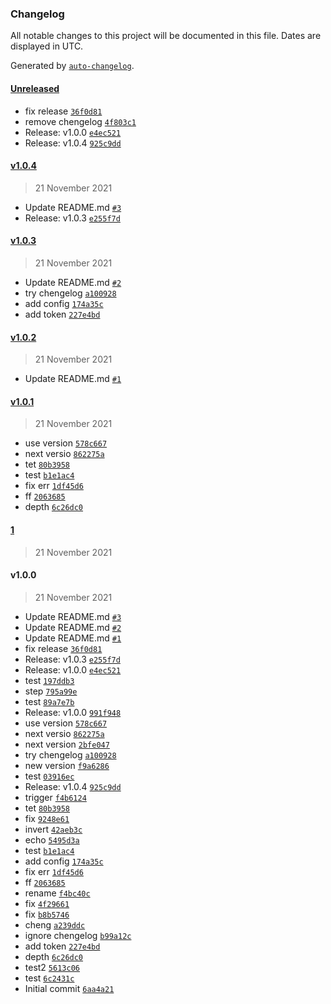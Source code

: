 ### Changelog

All notable changes to this project will be documented in this file. Dates are displayed in UTC.

Generated by [`auto-changelog`](https://github.com/CookPete/auto-changelog).

#### [Unreleased](https://github.com/pasqualedevita/test-release/compare/v1.0.4...HEAD)

- fix release [`36f0d81`](https://github.com/pasqualedevita/test-release/commit/36f0d81e68c7bf9e4808247b90341a682a5ececc)
- remove chengelog [`4f803c1`](https://github.com/pasqualedevita/test-release/commit/4f803c1d80621d20b0838e70465b8bdae394ba47)
- Release: v1.0.0 [`e4ec521`](https://github.com/pasqualedevita/test-release/commit/e4ec521b5f2ff76c4e1774f9b760b39cd17a092f)
- Release: v1.0.4 [`925c9dd`](https://github.com/pasqualedevita/test-release/commit/925c9dda63225c9d263bfffeb5031bb3727cce6c)

#### [v1.0.4](https://github.com/pasqualedevita/test-release/compare/v1.0.3...v1.0.4)

> 21 November 2021

- Update README.md [`#3`](https://github.com/pasqualedevita/test-release/pull/3)
- Release: v1.0.3 [`e255f7d`](https://github.com/pasqualedevita/test-release/commit/e255f7d0d388ae563ef0ef35de73776e2f78375d)

#### [v1.0.3](https://github.com/pasqualedevita/test-release/compare/v1.0.2...v1.0.3)

> 21 November 2021

- Update README.md [`#2`](https://github.com/pasqualedevita/test-release/pull/2)
- try chengelog [`a100928`](https://github.com/pasqualedevita/test-release/commit/a1009283066b1addcb27d82efa66a29c023b38ae)
- add config [`174a35c`](https://github.com/pasqualedevita/test-release/commit/174a35cf7a9bf1c402c702f9ed27ea64619edf69)
- add token [`227e4bd`](https://github.com/pasqualedevita/test-release/commit/227e4bd5a9666a550de76528ed651f3773de0a47)

#### [v1.0.2](https://github.com/pasqualedevita/test-release/compare/v1.0.1...v1.0.2)

> 21 November 2021

- Update README.md [`#1`](https://github.com/pasqualedevita/test-release/pull/1)

#### [v1.0.1](https://github.com/pasqualedevita/test-release/compare/1...v1.0.1)

> 21 November 2021

- use version [`578c667`](https://github.com/pasqualedevita/test-release/commit/578c667e33c7a60c68f56dd4da523566f356023b)
- next versio [`862275a`](https://github.com/pasqualedevita/test-release/commit/862275a3929935d64f0d51cc3bb7d12ae0776444)
- tet [`80b3958`](https://github.com/pasqualedevita/test-release/commit/80b39586f969d73c8c4c47405bc1669b00cb5171)
- test [`b1e1ac4`](https://github.com/pasqualedevita/test-release/commit/b1e1ac42060181e410479c37dd704af2384c8a17)
- fix err [`1df45d6`](https://github.com/pasqualedevita/test-release/commit/1df45d66e44e76fca2ea98b93f4ff46d620da241)
- ff [`2063685`](https://github.com/pasqualedevita/test-release/commit/2063685a95fbcaec65141e737a7a81bc17eb448b)
- depth [`6c26dc0`](https://github.com/pasqualedevita/test-release/commit/6c26dc08832ef6d03f5bbef308a86b67dc323e4a)

#### [1](https://github.com/pasqualedevita/test-release/compare/v1.0.0...1)

> 21 November 2021

#### v1.0.0

> 21 November 2021

- Update README.md [`#3`](https://github.com/pasqualedevita/test-release/pull/3)
- Update README.md [`#2`](https://github.com/pasqualedevita/test-release/pull/2)
- Update README.md [`#1`](https://github.com/pasqualedevita/test-release/pull/1)
- fix release [`36f0d81`](https://github.com/pasqualedevita/test-release/commit/36f0d81e68c7bf9e4808247b90341a682a5ececc)
- Release: v1.0.3 [`e255f7d`](https://github.com/pasqualedevita/test-release/commit/e255f7d0d388ae563ef0ef35de73776e2f78375d)
- Release: v1.0.0 [`e4ec521`](https://github.com/pasqualedevita/test-release/commit/e4ec521b5f2ff76c4e1774f9b760b39cd17a092f)
- test [`197ddb3`](https://github.com/pasqualedevita/test-release/commit/197ddb3937d9f3594034e2eaabb333f892660af1)
- step [`795a99e`](https://github.com/pasqualedevita/test-release/commit/795a99ec5b4cdf087c25332f6cddf39cffaa6b71)
- test [`89a7e7b`](https://github.com/pasqualedevita/test-release/commit/89a7e7bc77c4f2da30cc8b4af8ecbd7bb44a5f42)
- Release: v1.0.0 [`991f948`](https://github.com/pasqualedevita/test-release/commit/991f948fbe3aefdcfcf73bbb4d3e6b8949518679)
- use version [`578c667`](https://github.com/pasqualedevita/test-release/commit/578c667e33c7a60c68f56dd4da523566f356023b)
- next versio [`862275a`](https://github.com/pasqualedevita/test-release/commit/862275a3929935d64f0d51cc3bb7d12ae0776444)
- next version [`2bfe047`](https://github.com/pasqualedevita/test-release/commit/2bfe0475c0796478cf9ab029d459ee09338c8960)
- try chengelog [`a100928`](https://github.com/pasqualedevita/test-release/commit/a1009283066b1addcb27d82efa66a29c023b38ae)
- new version [`f9a6286`](https://github.com/pasqualedevita/test-release/commit/f9a62867f5e49f3b24f11748aba525c589190f33)
- test [`03916ec`](https://github.com/pasqualedevita/test-release/commit/03916ec99e1b3846837fb57b080d4fff78359d3c)
- Release: v1.0.4 [`925c9dd`](https://github.com/pasqualedevita/test-release/commit/925c9dda63225c9d263bfffeb5031bb3727cce6c)
- trigger [`f4b6124`](https://github.com/pasqualedevita/test-release/commit/f4b6124cd9e6bc7876ccb52d8b1db22a868e3d76)
- tet [`80b3958`](https://github.com/pasqualedevita/test-release/commit/80b39586f969d73c8c4c47405bc1669b00cb5171)
- fix [`9248e61`](https://github.com/pasqualedevita/test-release/commit/9248e61dfb52876181e562f06891a05b4fe5250d)
- invert [`42aeb3c`](https://github.com/pasqualedevita/test-release/commit/42aeb3c8aa157fff6fb02ff301e70dbb7dc99ad5)
- echo [`5495d3a`](https://github.com/pasqualedevita/test-release/commit/5495d3a322357738823a6c23ffef93e77814e2d8)
- test [`b1e1ac4`](https://github.com/pasqualedevita/test-release/commit/b1e1ac42060181e410479c37dd704af2384c8a17)
- add config [`174a35c`](https://github.com/pasqualedevita/test-release/commit/174a35cf7a9bf1c402c702f9ed27ea64619edf69)
- fix err [`1df45d6`](https://github.com/pasqualedevita/test-release/commit/1df45d66e44e76fca2ea98b93f4ff46d620da241)
- ff [`2063685`](https://github.com/pasqualedevita/test-release/commit/2063685a95fbcaec65141e737a7a81bc17eb448b)
- rename [`f4bc40c`](https://github.com/pasqualedevita/test-release/commit/f4bc40c339f461cbdb4a9bc2ac773cefa197a06d)
- fix [`4f29661`](https://github.com/pasqualedevita/test-release/commit/4f2966174843bc3972b8877af18f7fc188ba4c68)
- fix [`b8b5746`](https://github.com/pasqualedevita/test-release/commit/b8b574622c65ee0457829b21d6a8f031670e7fe8)
- cheng [`a239ddc`](https://github.com/pasqualedevita/test-release/commit/a239ddc000ae4677014f5122f0168fefc1de0159)
- ignore chengelog [`b99a12c`](https://github.com/pasqualedevita/test-release/commit/b99a12ce9a11e31d7048df19df7f33d460c6ad08)
- add token [`227e4bd`](https://github.com/pasqualedevita/test-release/commit/227e4bd5a9666a550de76528ed651f3773de0a47)
- depth [`6c26dc0`](https://github.com/pasqualedevita/test-release/commit/6c26dc08832ef6d03f5bbef308a86b67dc323e4a)
- test2 [`5613c06`](https://github.com/pasqualedevita/test-release/commit/5613c06e974297ccafdad562175afc213b60644f)
- test [`6c2431c`](https://github.com/pasqualedevita/test-release/commit/6c2431ce41571912133d169d5b714713f6c620b3)
- Initial commit [`6aa4a21`](https://github.com/pasqualedevita/test-release/commit/6aa4a216fe3b2b776b059945802b7706f047cab9)
